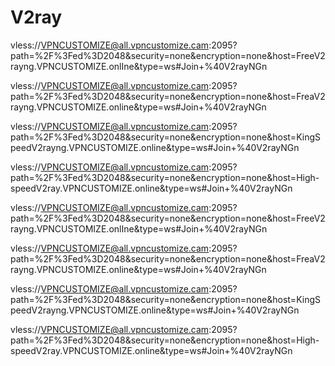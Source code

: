  # V2ray
vless://VPNCUSTOMIZE@all.vpncustomize.cam:2095?path=%2F%3Fed%3D2048&security=none&encryption=none&host=FreeV2rayng.VPNCUSTOMIZE.onlIne&type=ws#Join+%40V2rayNGn

vless://VPNCUSTOMIZE@all.vpncustomize.cam:2095?path=%2F%3Fed%3D2048&security=none&encryption=none&host=FreaV2rayng.VPNCUSTOMIZE.online&type=ws#Join+%40V2rayNGn

vless://VPNCUSTOMIZE@all.vpncustomize.cam:2095?path=%2F%3Fed%3D2048&security=none&encryption=none&host=KingSpeedV2rayng.VPNCUSTOMIZE.online&type=ws#Join+%40V2rayNGn

vless://VPNCUSTOMIZE@all.vpncustomize.cam:2095?path=%2F%3Fed%3D2048&security=none&encryption=none&host=High-speedV2ray.VPNCUSTOMIZE.online&type=ws#Join+%40V2rayNGn

vless://VPNCUSTOMIZE@all.vpncustomize.cam:2095?path=%2F%3Fed%3D2048&security=none&encryption=none&host=FreeV2rayng.VPNCUSTOMIZE.onlIne&type=ws#Join+%40V2rayNGn

vless://VPNCUSTOMIZE@all.vpncustomize.cam:2095?path=%2F%3Fed%3D2048&security=none&encryption=none&host=FreaV2rayng.VPNCUSTOMIZE.online&type=ws#Join+%40V2rayNGn

vless://VPNCUSTOMIZE@all.vpncustomize.cam:2095?path=%2F%3Fed%3D2048&security=none&encryption=none&host=KingSpeedV2rayng.VPNCUSTOMIZE.online&type=ws#Join+%40V2rayNGn

vless://VPNCUSTOMIZE@all.vpncustomize.cam:2095?path=%2F%3Fed%3D2048&security=none&encryption=none&host=High-speedV2ray.VPNCUSTOMIZE.online&type=ws#Join+%40V2rayNGn